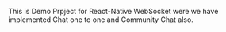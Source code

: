 This is Demo Prpject for React-Native WebSocket were we have implemented Chat one to one and Community Chat also.
